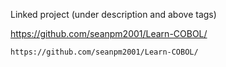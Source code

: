 
Linked project (under description and above tags)

https://github.com/seanpm2001/Learn-COBOL/

```
https://github.com/seanpm2001/Learn-COBOL/
```

